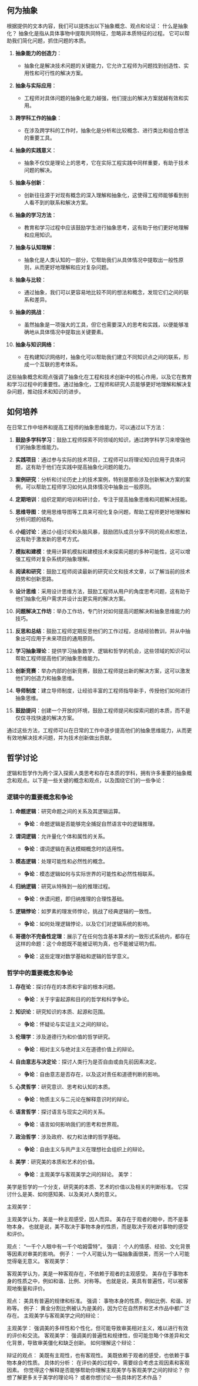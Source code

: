 ## 何为抽象

根据提供的文本内容，我们可以提炼出以下抽象概念、观点和论证：
什么是抽象化？ 抽象化是指从具体事物中提取共同特征，忽略非本质特征的过程。 它可以帮助我们简化问题，抓住问题的本质。

1. **抽象能力的创造力**：
   - 抽象化是解决技术问题的关键能力，它允许工程师为问题找到创造性、实用性和可行性的解决方案。

2. **抽象与实际应用**：
   - 工程师对具体问题的抽象化能力越强，他们提出的解决方案就越有效和实用。

3. **跨学科工作的抽象**：
   - 在涉及跨学科的工作时，抽象化是分析和比较概念、进行类比和组合想法的重要工具。

4. **抽象的实践意义**：
   - 抽象不仅仅是理论上的思考，它在实际工程实践中同样重要，有助于技术问题的解决。

5. **抽象与创新**：
   - 创新往往源于对现有概念的深入理解和抽象化，这使得工程师能够看到别人看不到的联系和解决方案。

6. **抽象的学习方法**：
   - 教育和学习过程中应该鼓励学生进行抽象思考，这有助于他们更好地理解和应用知识。

7. **抽象与认知理解**：
   - 抽象化是人类认知的一部分，它帮助我们从具体情况中提取出一般性原则，从而更好地理解和应对复杂问题。

8. **抽象与比较**：
   - 通过抽象，我们可以更容易地比较不同的想法和概念，发现它们之间的联系和差异。

9. **抽象的挑战**：
   - 虽然抽象是一项强大的工具，但它也需要深入的思考和实践，以便能够准确地从具体情况中提取出关键要素。

10. **抽象与知识网络**：
    - 在构建知识网络时，抽象化可以帮助我们建立不同知识点之间的联系，形成一个互联的思考体系。

这些抽象概念和观点强调了抽象化在工程和技术创新中的核心作用，以及它在教育和学习过程中的重要性。通过抽象化，工程师和研究人员能够更好地理解和解决复杂问题，推动技术和知识的进步。

## 如何培养

在日常工作中培养和提高工程师的抽象思维能力，可以通过以下方法：

1. **鼓励多学科学习**：鼓励工程师探索不同领域的知识，通过跨学科学习来增强他们的抽象思维能力。

2. **实践项目**：通过参与实际的技术项目，工程师可以将理论知识应用于具体问题，这有助于他们在实践中提高抽象化问题的能力。

3. **案例研究**：分析和讨论历史上的技术案例，特别是那些涉及创新解决方案的案例，可以帮助工程师学习如何从具体情况中抽象出一般原则。

4. **定期培训**：组织定期的培训和研讨会，专注于提高抽象思维和问题解决技能。

5. **思维导图**：使用思维导图等工具来可视化复杂问题，帮助工程师更好地理解和分析问题的结构。

6. **小组讨论**：通过小组讨论和头脑风暴，鼓励团队成员分享不同的观点和想法，这有助于激发新的思考方式。

7. **模拟和建模**：使用计算机模拟和建模技术来探索问题的多种可能性，这可以增强工程师对复杂系统的抽象理解。

8. **阅读和研究**：鼓励工程师阅读最新的研究论文和技术文章，以了解当前的技术趋势和创新思路。

9. **设计思维**：采用设计思维方法，鼓励工程师从用户的角度思考问题，这有助于他们抽象化用户需求并设计出更实用的解决方案。

10. **问题解决工作坊**：举办工作坊，专门针对如何提高问题解决和抽象思维能力的技巧。

11. **反思和总结**：鼓励工程师定期反思他们的工作过程，总结经验教训，并从中抽象出可应用于未来项目的通用原则。

12. **学习抽象理论**：提供学习抽象数学、逻辑和哲学的机会，这些领域的知识可以帮助工程师提高他们的抽象思维能力。

13. **创新竞赛**：举办内部的创新竞赛，鼓励工程师提出新的解决方案，这可以激发他们的创造力和抽象思维。

14. **导师制度**：建立导师制度，让经验丰富的工程师指导新手，传授他们如何进行抽象思维。

15. **鼓励提问**：创建一个开放的环境，鼓励工程师提问和探索问题的本质，而不是仅仅寻找快速的解决方案。

通过这些方法，工程师可以在日常的工作中逐步提高他们的抽象思维能力，从而更有效地解决技术问题，并为技术创新做出贡献。

## 哲学讨论

逻辑和哲学作为两个深入探索人类思考和存在本质的学科，拥有许多重要的抽象概念和观点。以下是一些关键的概念和观点，以及围绕它们的一些争论：

### 逻辑中的重要概念和争论

1. **命题逻辑**：研究命题之间的关系及其逻辑运算。
   - **争论**：命题逻辑是否能够完全捕捉自然语言中的逻辑推理。

2. **谓词逻辑**：允许量化个体和属性的关系。
   - **争论**：谓词逻辑在表达模糊概念时的适用性。

3. **模态逻辑**：处理可能性和必然性的概念。
   - **争论**：模态逻辑如何与实际世界的可能性和必然性相联系。

4. **归纳逻辑**：研究从特殊到一般的推理过程。
   - **争论**：休谟问题，即归纳推理的合理性基础。

5. **逻辑悖论**：如罗素的理发师悖论，挑战了经典逻辑的一致性。
   - **争论**：如何处理逻辑悖论，以及它们对逻辑系统的影响。

6. **哥德尔不完备性定理**：展示了在任何包含基本算术的一致形式系统内，都存在这样的命题：这个命题既不能被证明为真，也不能被证明为假。
   - **争论**：这些定理对数学基础和逻辑的哲学意义。

### 哲学中的重要概念和争论

1. **存在论**：探讨存在的本质和宇宙的根本问题。
   - **争论**：关于宇宙起源和目的的哲学和科学争论。

2. **知识论**：研究知识的本质、起源和范围。
   - **争论**：怀疑论与实证主义之间的辩论。

3. **伦理学**：涉及道德行为和价值的哲学研究。
   - **争论**：相对主义与绝对主义在道德价值上的辩论。

4. **自由意志与决定论**：探讨人类行为是否自由或由先前因素决定。
   - **争论**：自由意志是否存在，以及这对责任和道德判断的影响。

5. **心灵哲学**：研究意识、思考和认知的本质。
   - **争论**：物质主义与二元论在解释意识时的辩论。

6. **语言哲学**：探讨语言与现实之间的关系。
   - **争论**：语言如何影响我们的思考和世界观。

7. **政治哲学**：涉及政府、权力和法律的哲学基础。
   - **争论**：自由主义与共产主义在理想社会组织上的辩论。

8. **美学**：研究美的本质和艺术的价值。
   - **争论**：主观美学与客观美学之间的辩论。
美学：

美学是哲学的一个分支，研究美的本质、艺术的价值以及相关的判断标准。 它探讨什么是美、如何感知美、以及美对人类的意义。

主观美学：

主观美学认为，美是一种主观感受，因人而异。 美存在于观者的眼中，而不是事物本身。 也就是说，美不取决于事物本身的性质，而是取决于观者对事物的感受和评价。

观点： “一千个人眼中有一千个哈姆雷特”。
强调： 个人的情感、经验、文化背景等因素对审美的影响。
例子： 一个人可能认为一幅抽象画很美，而另一个人可能觉得毫无意义。
客观美学：

客观美学认为，美是一种客观存在，不依赖于观者的主观感受。 美存在于事物本身的性质之中，例如和谐、比例、对称等。 也就是说，美具有普遍性，可以被客观地衡量和评价。

观点： 美具有普遍的规律和标准。
强调： 事物本身的性质，例如比例、和谐、对称等。
例子： 黄金分割比例被认为是美的，因为它在自然界和艺术作品中都广泛存在。
主观美学与客观美学之间的辩论：

主观美学： 强调美的多样性和个性化，但可能导致审美相对主义，难以进行有效的评价和交流。
客观美学： 强调美的普遍性和规律性，但可能忽略个体差异和文化背景，导致审美僵化和缺乏创新。
如何理解这个辩论：

辩证的观点： 美既有主观性，也有客观性。 美既依赖于观者的感受，也依赖于事物本身的性质。
具体的分析： 在评价美的过程中，需要综合考虑主观因素和客观因素。
你觉得这个解释是否能够帮助你理解主观美学与客观美学之间的辩论？ 你想了解更多关于美学的理论吗？ 或者你想讨论一些具体的艺术作品？
